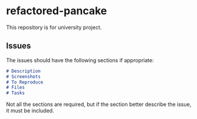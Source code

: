 # refactored-pancake

This repository is for university project.

## Issues

The issues should have the following sections if appropriate:

```md
# Description
# Screenshots
# To Reproduce
# Files
# Tasks
```

Not all the sections are required, but if the section better describe the issue, it must be included.